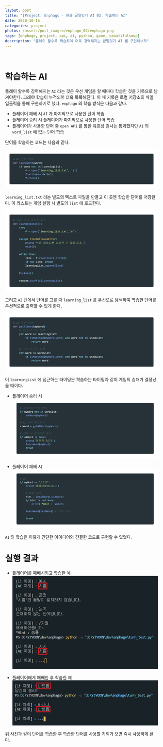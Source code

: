 ```yaml
---
layout: post
title: "[Project] Enphago - 한글 끝말잇기 AI 03. 학습하는 AI"
date: 2020-10-16
categories: project
photos: /assets/post_images/enphago_04/enphago.png
tags: [enphago, project, api, ai, python, game, beautifulsoup]
description: "플레이 할수록 학습하여 더욱 강력해지는 끝말잇기 AI 를 구현해보자"
---
```


<br>

학습하는 AI
===
플레이 할수록 강력해지는 `AI` 라는 것은 우선 게임을 할 때마다 학습한 것을 기록으로 남겨야한다. 그래야 학습이 누적되어 더욱 똑똑해진다. 이 때 기록은 로컬 저장소의 파일 입출력을 통해 구현하기로 했다. `enphago` 의 학습 방식은 다음과 같다.

- 플레이어 패배 시 `AI` 가 마지막으로 사용한 단어 학습
- 플레이어 승리 시 플레이어가 마지막으로 사용한 단어 학습
- 플레이어가 사용한 단어 중 `open API` 를 통한 유효성 검사는 통과했지만 `AI` 의 `word_list` 에 없는 단어 학습

단어를 학습하는 코드는 다음과 같다.

![1](/assets/post_images/enphago_04/1.png)

`learning_list.txt` 라는 별도의 텍스트 파일을 만들고 이 곳엔 학습한 단어를 저장한다.
이 리스트는 게임 실행 시 별도의 `list` 에 로드한다.

![2](/assets/post_images/enphago_04/5.png)

그리고 `AI` 턴에서 단어를 고를 때 `learning_list` 를 우선으로 탐색하여 학습한 단어를 우선적으로 출력할 수 있게 한다.

![2.5](/assets/post_images/enphago_04/8.png)

이 `learningList` 에 접근하는 타이밍은 학습하는 타이밍과 같이 게임의 승패가 결정났을 때이다. 

- 플레이어 승리 시
![3](/assets/post_images/enphago_04/3.png)


- 플레이어 패배 시
![4](/assets/post_images/enphago_04/4.png)

`AI` 의 학습은 이렇게 간단한 아이디어와 간결한 코드로 구현할 수 있었다.

실행 결과
===

- 플레이어를 패배시키고 학습한 예
![5](/assets/post_images/enphago_04/6.png)

- 플레이어에게 패배한 후 학습한 예
![6](/assets/post_images/enphago_04/7.png)

위 사진과 같이 단어를 학습한 후 학습한 단어를 사용할 기회가 오면 즉시 사용하게 된다.